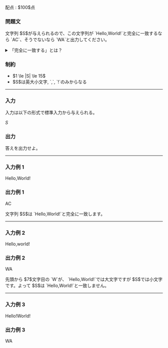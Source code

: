 
<div>

<span>

<span>

<p>
配点 : $100$点
</p>

<div>

<section>

### **問題文**

<p>
文字列 $S$が与えられるので、この文字列が `Hello,World!`と完全に一致するなら `AC`、そうでないなら `WA`と出力してください。
</p>

<details>

<summary>
「完全に一致する」とは？
</summary>
文字列 $A$と $B$が完全に一致するとは、文字列 $A$と $B$の長さが等しく、かつ全ての $1 \le i \le |A|$を満たす整数 $i$について $A$の先頭から $i$文字目と $B$の先頭から $i$文字目とが(英大文字か小文字かも含めて)一致することを指します。
</details>

</section>

</div>

<div>

<section>

### **制約**

<ul>

<li>
$1 \le |S| \le 15$
</li>

<li>
$S$は英大小文字, `,`, `!`のみからなる
</li>

</ul>

</section>

</div>

---

<div>

<div>

<section>

### **入力**

<p>
入力は以下の形式で標準入力から与えられる。
</p>

<div>

$S$
</div>

</section>

</div>

<div>

<section>

### **出力**

<p>
答えを出力せよ。
</p>

</section>

</div>

</div>

---

<div>

<section>

### **入力例 1**

<div>

Hello,World!

</div>

</section>

</div>

<div>

<section>

### **出力例 1**

<div>

AC

</div>

<p>
文字列 $S$は `Hello,World!`と完全に一致します。
</p>

</section>

</div>

---

<div>

<section>

### **入力例 2**

<div>

Hello,world!

</div>

</section>

</div>

<div>

<section>

### **出力例 2**

<div>

WA

</div>

<p>
先頭から $7$文字目の `W`が、 `Hello,World!`では大文字ですが $S$では小文字です。よって $S$は `Hello,World!`と一致しません。
</p>

</section>

</div>

---

<div>

<section>

### **入力例 3**

<div>

Hello!World!

</div>

</section>

</div>

<div>

<section>

### **出力例 3**

<div>

WA

</div>

</section>

</div>

</span>

</span>

</div>
